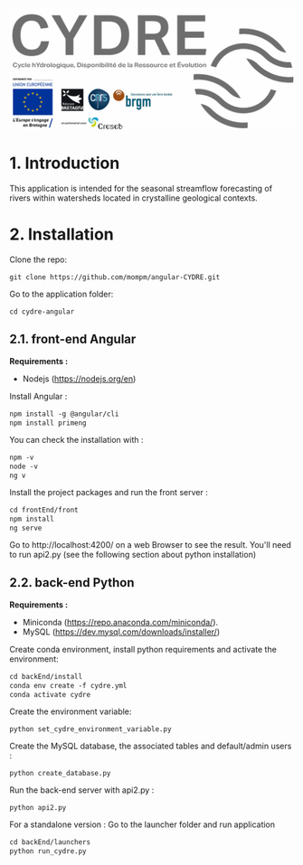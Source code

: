 
![](./frontEnd/front/src/assets/img/Logo_Cydre_Partenaires.jpg#center "Application logo")

# 1. Introduction

This application is intended for the seasonal streamflow forecasting of rivers within watersheds located in crystalline geological contexts.

# 2. Installation

Clone the repo:

```
git clone https://github.com/mompm/angular-CYDRE.git
```

Go to the application folder:

```
cd cydre-angular
```


## 2.1. front-end Angular

**Requirements :**
- Nodejs (https://nodejs.org/en)

Install Angular :

```
npm install -g @angular/cli
npm install primeng
``` 

You can check the installation with :

```
npm -v
node -v
ng v
``` 

Install the project packages and run the front server :

```
cd frontEnd/front
npm install
ng serve
```

Go to http://localhost:4200/ on a web Browser to see the result.
You'll need to run api2.py (see the following section about python installation)

## 2.2. back-end Python

**Requirements :**
- Miniconda (https://repo.anaconda.com/miniconda/).
- MySQL (https://dev.mysql.com/downloads/installer/)

Create conda environment, install python requirements and activate the environment: 

```
cd backEnd/install
conda env create -f cydre.yml
conda activate cydre
```

Create the environment variable:

```
python set_cydre_environment_variable.py
```

Create the MySQL database, the associated tables and default/admin users :

```
python create_database.py
```

Run the back-end server with api2.py : 

```
python api2.py
```

For a standalone version :
Go to the launcher folder and run application 

```
cd backEnd/launchers
python run_cydre.py
```

